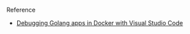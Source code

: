 Reference 

- [Debugging Golang apps in Docker with Visual Studio Code](https://blog.intelligentbee.com/2016/12/15/debugging-golang-apps-in-docker-with-visual-studio-code/)
